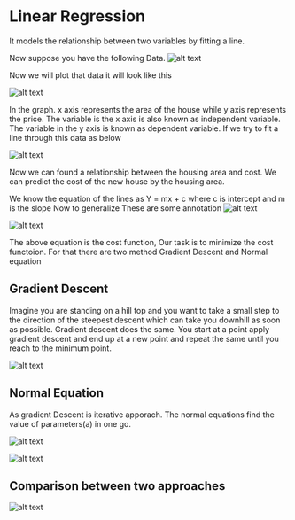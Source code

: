 # Linear Regression

It models the relationship between two variables by fitting a line.

Now suppose you have the following Data.
![alt text](./Images/pic_11.jpg)

Now we will plot that data it will look like this

![alt text](./Images/Chart_1.PNG)

In the graph. x axis represents the area of the house while y axis represents the price. The variable is the x axis is also known as independent variable. The variable in the y axis is known as dependent variable. 
If we try to fit a line through this data as below

![alt text](./Images/Linear_line.PNG)

Now we can found a relationship between the housing area and cost. We can predict the cost of the new house by the housing area.

We know the equation of the lines as 
Y = mx + c where c is intercept and m is the slope
Now to generalize These are some annotation
![alt text](./Images/pic_12.jpg)

![alt text](./Images/pic_5.jpg)

The above equation is the cost function, Our task is to minimize the cost functoion. For that there are two method Gradient Descent and Normal equation

## Gradient Descent
Imagine you are standing on a hill top and you want to take a small step to the direction of the steepest descent which can take you downhill as soon as possible. Gradient descent does the same. You start at a point apply gradient descent and end up at a new point and repeat the same until you reach to the minimum point.

![alt text](./Images/pic_14.jpg)

## Normal Equation
As gradient Descent is iterative apporach. The normal equations find the value of parameters(a) in one go.

![alt text](./Images/pic_6.jpg)

![alt text](./Images/pic_7.jpg)

## Comparison between two approaches

![alt text](./Images/pic_8.jpg)

